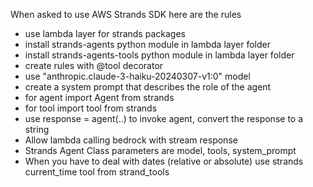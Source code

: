 When asked to use AWS Strands SDK here are the rules

- use lambda layer for strands packages
- install strands-agents python module in lambda layer folder
- install strands-agents-tools python module in lambda layer folder
- create rules with @tool decorator
- use "anthropic.claude-3-haiku-20240307-v1:0" model
- create a system prompt that describes the role of the agent
- for agent import Agent from strands
- for tool import tool from strands
- use response = agent(..) to invoke agent, convert the response to a string
- Allow lambda calling bedrock with stream response
- Strands Agent Class parameters are model, tools, system_prompt
- When you have to deal with dates (relative or absolute) use strands current_time tool from strand_tools